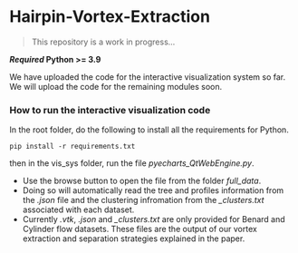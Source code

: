 # Hairpin-Vortex-Extraction

> This repository is a work in progress...

**_Required_ Python >= 3.9**

We have uploaded the code for the interactive visualization system so far. We will upload the code for the remaining modules soon.

### How to run the interactive visualization code
In the root folder, do the following to install all the requirements for Python.
```
pip install -r requirements.txt
```
then in the vis_sys folder, run the file *pyecharts_QtWebEngine.py*.
- Use the browse button to open the file from the folder *full_data*. 
- Doing so will automatically read the tree and profiles information from the *.json* file and the clustering infromation from the *_clusters.txt* associated with each dataset. 
- Currently *.vtk*, *.json* and *_clusters.txt* are only provided for Benard and Cylinder flow datasets. These files are the output of our vortex extraction and separation strategies explained in the paper.
